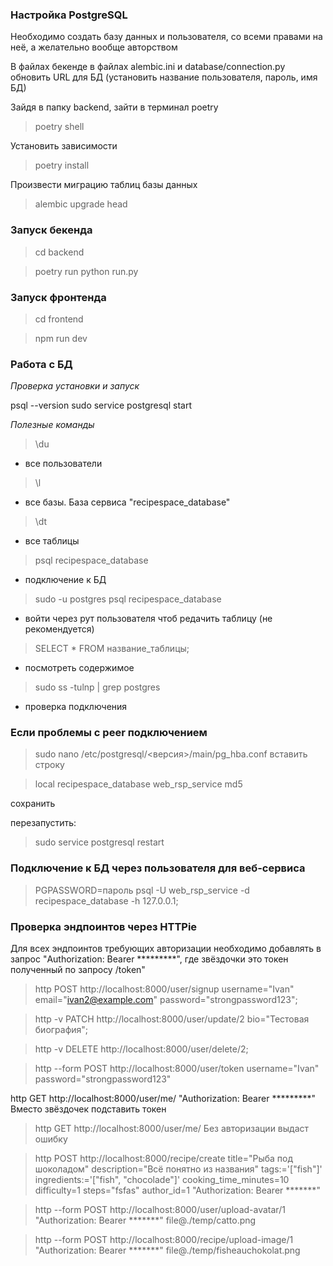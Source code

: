 ### Настройка PostgreSQL
Необходимо создать базу данных и пользователя, со всеми правами на неё, а желательно вообще авторством

В файлах бекенде в файлах alembic.ini и database/connection.py обновить URL для БД (установить название пользователя, пароль, имя БД) 

Зайдя в папку backend, зайти в терминал poetry

>poetry shell

Установить зависимости

>poetry install

Произвести миграцию таблиц базы данных

>alembic upgrade head


### Запуск бекенда

> cd backend

> poetry run python run.py

### Запуск фронтенда

> cd frontend

> npm run dev

### Работа с БД

*Проверка установки и запуск*

psql --version
sudo service postgresql start

*Полезные команды*

> \du 
- все пользователи

> \l 
- все базы. База сервиса "recipespace_database"

> \dt 
- все таблицы

> psql recipespace_database 
- подключение к БД

> sudo -u postgres psql recipespace_database 
- войти через рут пользователя чтоб редачить таблицу (не рекомендуется)

> SELECT * FROM название_таблицы; 
- посмотреть содержимое

> sudo ss -tulnp | grep postgres 
- проверка подключения

### Если проблемы с peer подключением

> sudo nano /etc/postgresql/<версия>/main/pg_hba.conf
вставить строку

> local   recipespace_database    web_rsp_service                md5

сохранить

перезапустить: 
> sudo service postgresql restart

### Подключение к БД через пользователя для веб-сервиса

>PGPASSWORD=пароль psql -U web_rsp_service -d recipespace_database -h 127.0.0.1;

### Проверка эндпоинтов через HTTPie

Для всех эндпоинтов требующих авторизации необходимо добавлять в запрос "Authorization: Bearer *********", где звёздочки это токен полученный по запросу /token"

> http POST http://localhost:8000/user/signup username="Ivan" email="ivan2@example.com" password="strongpassword123";

> http -v PATCH http://localhost:8000/user/update/2 bio="Тестовая биография";

> http -v DELETE http://localhost:8000/user/delete/2;

> http --form POST http://localhost:8000/user/token username="Ivan" password="strongpassword123"

http GET http://localhost:8000/user/me/ "Authorization: Bearer *********"  
  Вместо звёздочек подставить токен

> http GET http://localhost:8000/user/me/ 
  Без авторизации выдаст ошибку

> http POST http://localhost:8000/recipe/create title="Рыба под шоколадом" description="Всё понятно из названия" tags:='["fish"]' ingredients:='["fish", "chocolade"]' cooking_time_minutes=10 difficulty=1 steps="fsfas" author_id=1 "Authorization: Bearer *******"

> http --form POST http://localhost:8000/user/upload-avatar/1   
  "Authorization: Bearer *******"   file@./temp/catto.png

> http --form POST http://localhost:8000/recipe/upload-image/1  
  "Authorization: Bearer *******" file@./temp/fisheauchokolat.png

